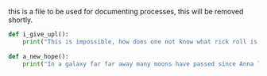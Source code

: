 
this is a file to be used for documenting processes, this will be removed shortly.

```python
def i_give_upl():
    print("This is impossible, how does one not know what rick roll is!?!!!!!!!!!!!!!!!!!!!!!!!!!!!!!")
    
def a_new_hope():
    print("In a galaxy far far away many moons have passed since Anna last checked a reference. Does she understand it now? Is there hope for the force? No there is not...")
```
